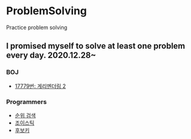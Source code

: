 # ProblemSolving
Practice problem solving


## I promised myself to solve at least one problem every day. 2020.12.28~


### BOJ
- [17779번: 게리멘더링 2](./BOJ/17779.cpp)

### Programmers
- [순위 검색](./Programmers/Level-2/44.py)
- [조이스틱](./Programmers/Level-2/4.py)
- [후보키](./Programmers/Level-2/46.py)
